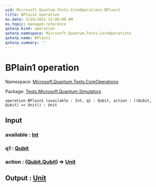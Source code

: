 ```yaml
---
uid: Microsoft.Quantum.Tests.CoreOperations.BPlain1
title: BPlain1 operation
ms.date: 3/24/2021 12:00:00 AM
ms.topic: managed-reference
qsharp.kind: operation
qsharp.namespace: Microsoft.Quantum.Tests.CoreOperations
qsharp.name: BPlain1
qsharp.summary: ''
---
```


# BPlain1 operation

Namespace: [Microsoft.Quantum.Tests.CoreOperations](xref:Microsoft.Quantum.Tests.CoreOperations)

Package: [Tests.Microsoft.Quantum.Simulators](https://nuget.org/packages/Tests.Microsoft.Quantum.Simulators)




```qsharp
operation BPlain1 (available : Int, q1 : Qubit, action : ((Qubit, Qubit) => Unit)) : Unit
```


## Input

### available : [Int](xref:microsoft.quantum.lang-ref.int)




### q1 : [Qubit](xref:microsoft.quantum.lang-ref.qubit)




### action : ([Qubit](xref:microsoft.quantum.lang-ref.qubit),[Qubit](xref:microsoft.quantum.lang-ref.qubit)) => [Unit](xref:microsoft.quantum.lang-ref.unit) 





## Output : [Unit](xref:microsoft.quantum.lang-ref.unit)

